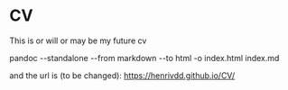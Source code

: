 # CV
This is or will or may be my future cv

pandoc --standalone --from markdown --to html -o index.html index.md

and the url is (to be changed):
https://henrivdd.github.io/CV/
